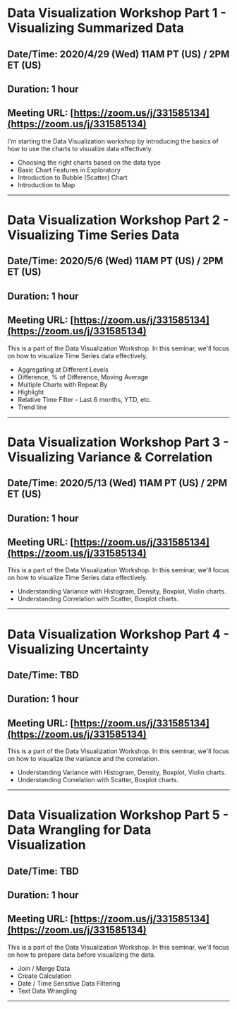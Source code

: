 # Data Visualization Workshop Part 1 - Visualizing Summarized Data
## Date/Time: 2020/4/29 (Wed) 11AM PT (US) / 2PM ET (US)
## Duration: 1 hour
## Meeting URL: [https://zoom.us/j/331585134](https://zoom.us/j/331585134)

I'm starting the Data Visualization workshop by introducing the basics of how to use the charts to visualize data effectively.

* Choosing the right charts based on the data type
* Basic Chart Features in Exploratory
* Introduction to Bubble (Scatter) Chart
* Introduction to Map

----

# Data Visualization Workshop Part 2 - Visualizing Time Series Data
## Date/Time: 2020/5/6 (Wed) 11AM PT (US) / 2PM ET (US)
## Duration: 1 hour
## Meeting URL: [https://zoom.us/j/331585134](https://zoom.us/j/331585134)

This is a part of the Data Visualization Workshop. In this seminar, we'll focus on how to visualize Time Series data effectively.

* Aggregating at Different Levels
* Difference, % of Difference, Moving Average
* Multiple Charts with Repeat By
* Highlight
* Relative Time Filter - Last 6 months, YTD, etc.
* Trend line

----

# Data Visualization Workshop Part 3 - Visualizing Variance & Correlation
## Date/Time: 2020/5/13 (Wed) 11AM PT (US) / 2PM ET (US)
## Duration: 1 hour
## Meeting URL: [https://zoom.us/j/331585134](https://zoom.us/j/331585134)

This is a part of the Data Visualization Workshop. In this seminar, we'll focus on how to visualize Time Series data effectively.

* Understanding Variance with Histogram, Density, Boxplot, Violin charts.
* Understanding Correlation with Scatter, Boxplot charts.
----

# Data Visualization Workshop Part 4 - Visualizing Uncertainty
## Date/Time: TBD
## Duration: 1 hour
## Meeting URL: [https://zoom.us/j/331585134](https://zoom.us/j/331585134)

This is a part of the Data Visualization Workshop. In this seminar, we'll focus on how to visualize the variance and the correlation.

* Understanding Variance with Histogram, Density, Boxplot, Violin charts.
* Understanding Correlation with Scatter, Boxplot charts.

----

# Data Visualization Workshop Part 5 - Data Wrangling for Data Visualization
## Date/Time: TBD
## Duration: 1 hour
## Meeting URL: [https://zoom.us/j/331585134](https://zoom.us/j/331585134)

This is a part of the Data Visualization Workshop. In this seminar, we'll focus on how to prepare data before visualizing the data.

* Join / Merge Data
* Create Calculation
* Date / Time Sensitive Data Filtering
* Text Data Wrangling 

----
